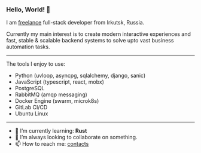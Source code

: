 ### Hello, World! 👋

I am [freelance](https://ru.wikipedia.org/wiki/%D0%A1%D0%B0%D0%BC%D0%BE%D0%B7%D0%B0%D0%BD%D1%8F%D1%82%D0%BE%D1%81%D1%82%D1%8C) full-stack developer from Irkutsk, Russia.

Currently my main interest is to create modern interactive experiences and fast, stable & scalable backend systems to solve upto vast business automation tasks.

---

The tools I enjoy to use:

- Python (uvloop, asyncpg, sqlalchemy, django, sanic)
- JavaScript (typescript, react, mobx)
- PostgreSQL
- RabbitMQ (amqp messaging)
- Docker Engine (swarm, microk8s)
- GitLab CI/CD
- Ubuntu Linux

---

- 🌱 I’m currently learning: __Rust__
- 👯 I’m always looking to collaborate on something.
- 📫 How to reach me: [contacts](https://oschepkov.ru)
